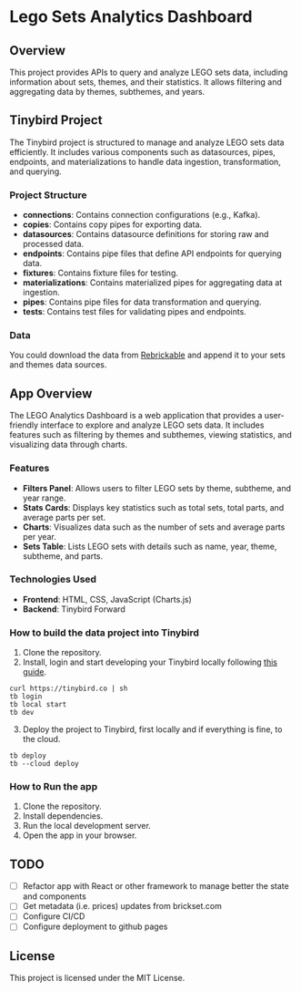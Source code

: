 # Lego Sets Analytics Dashboard

## Overview
This project provides APIs to query and analyze LEGO sets data, including information about sets, themes, and their statistics. It allows filtering and aggregating data by themes, subthemes, and years.

## Tinybird Project
The Tinybird project is structured to manage and analyze LEGO sets data efficiently. It includes various components such as datasources, pipes, endpoints, and materializations to handle data ingestion, transformation, and querying.

### Project Structure
- **connections**: Contains connection configurations (e.g., Kafka).
- **copies**: Contains copy pipes for exporting data.
- **datasources**: Contains datasource definitions for storing raw and processed data.
- **endpoints**: Contains pipe files that define API endpoints for querying data.
- **fixtures**: Contains fixture files for testing.
- **materializations**: Contains materialized pipes for aggregating data at ingestion.
- **pipes**: Contains pipe files for data transformation and querying.
- **tests**: Contains test files for validating pipes and endpoints.

### Data

You could download the data from [Rebrickable](https://rebrickable.com/downloads/) and append it to your sets and themes data sources.

## App Overview
The LEGO Analytics Dashboard is a web application that provides a user-friendly interface to explore and analyze LEGO sets data. It includes features such as filtering by themes and subthemes, viewing statistics, and visualizing data through charts.

### Features
- **Filters Panel**: Allows users to filter LEGO sets by theme, subtheme, and year range.
- **Stats Cards**: Displays key statistics such as total sets, total parts, and average parts per set.
- **Charts**: Visualizes data such as the number of sets and average parts per year.
- **Sets Table**: Lists LEGO sets with details such as name, year, theme, subtheme, and parts.

### Technologies Used
- **Frontend**: HTML, CSS, JavaScript (Charts.js)
- **Backend**: Tinybird Forward

### How to build the data project into Tinybird

1. Clone the repository.
2. Install, login and start developing your Tinybird locally following [this guide](https://www.tinybird.co/docs/forward).

```
curl https://tinybird.co | sh
tb login
tb local start
tb dev
```

3. Deploy the project to Tinybird, first locally and if everything is fine, to the cloud.

```
tb deploy
tb --cloud deploy
```

### How to Run the app
1. Clone the repository.
2. Install dependencies.
3. Run the local development server.
4. Open the app in your browser.

## TODO

- [ ] Refactor app with React or other framework to manage better the state and components
- [ ] Get metadata (i.e. prices) updates from brickset.com
- [ ] Configure CI/CD
- [ ] Configure deployment to github pages

## License
This project is licensed under the MIT License.

